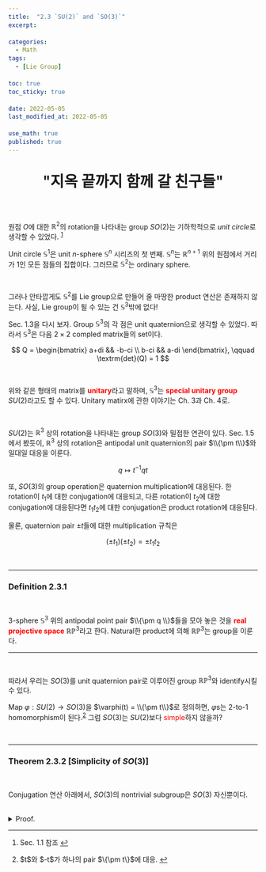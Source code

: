 ```yaml
---
title:  "2.3 `SU(2)` and `SO(3)`"
excerpt: 

categories:
  - Math
tags:
  - [Lie Group]

toc: true
toc_sticky: true
 
date: 2022-05-05
last_modified_at: 2022-05-05

use_math: true
published: true
---
```


<p align="center" style="font-weight:600; font-size:30px">"지옥 끝까지 함께 갈 친구들"</p>

<br>

원점 $O$에 대한 $\mathbb{R}^2$의 rotation을 나타내는 group $SO(2)$는 기하학적으로 *unit circle*로 생각할 수 있었다. <sup id="fnref:1"><a href="#fn:1" rel="footnote">1</a></sup>

Unit circle $\mathbb{S}^1$은 unit $n$-sphere $\mathbb{S}^n$ 시리즈의 첫 번째. $\mathbb{S}^n$는 $\mathbb{R}^{n+1}$ 위의 원점에서 거리가 $1$인 모든 점들의 집합이다. 그러므로 $\mathbb{S}^2$는 ordinary sphere.

<br>

그러나 안타깝게도 $\mathbb{S}^2$를 Lie group으로 만들어 줄 마땅한 product 연산은 존재하지 않는다. 사실, Lie group이 될 수 있는 건 $\mathbb{S}^3$밖에 없다!

Sec. 1.3을 다시 보자. Group $\mathbb{S}^3$의 각 점은 unit quaternion으로 생각할 수 있었다. 따라서 $\mathbb{S}^3$은 다음 $2 \times 2$ compled matrix들의 set이다.

$$
Q = \begin{bmatrix}
a+di && -b-ci \\
b-ci && a-di
\end{bmatrix}, \qquad \textrm{det}(Q) = 1
$$

<br>

위와 같은 형태의 matrix를 <span style="color:red">**unitary**</span>라고 말하며, $\mathbb{S}^3$는 <span style="color:red">**special unitary group**</span> $SU(2)$라고도 할 수 있다. Unitary matirx에 관한 이야기는 Ch. 3과 Ch. 4로.

<br>

$SU(2)$는 $\mathbb{R}^3$ 상의 rotation을 나타내는 group $SO(3)$와 밀접한 연관이 있다. Sec. 1.5에서 봤듯이, $\mathbb{R}^3$ 상의 rotation은 antipodal unit quaternion의 pair $\\{\pm t\\}$와 일대일 대응을 이룬다.

$$
q \mapsto t^{-1}qt
$$

또, $SO(3)$의 group operation은 quaternion multiplication에 대응된다. 한 rotation이 $t_1$에 대한 conjugation에 대응되고, 다른 rotation이 $t_2$에 대한 conjugation에 대응된다면 $t_1t_2$에 대한 conjugation은 product rotation에 대응된다.

물론, quaternion pair $\pm t$들에 대한 multiplication 규칙은

$$
(\pm t_1)(\pm t_2) = \pm t_1t_2
$$

<br>

***

### Definition 2.3.1

<br>

$3$-sphere $\mathbb{S}^3$ 위의 antipodal point pair $\\{\pm q \\}$들을 모아 놓은 것을 <span style="color:red">**real projective space**</span> $\mathbb{RP}^3$라고 한다. Natural한 product에 의해 $\mathbb{RP}^3$는 group을 이룬다.

***

<br>

따라서 우리는 $SO(3)$를 unit quaternion pair로 이루어진 group $\mathbb{RP}^3$와 identify시킬 수 있다.

Map $\varphi : SU(2) \rightarrow SO(3)$을  $\varphi(t) = \\{\pm t\\}$로 정의하면, $\varphi$s는 2-to-1 homomorphism이 된다.<sup id="fnref:2"><a href="#fn:2" rel="footnote">2</a></sup> 그럼 $SO(3)$는 $SU(2)$보다 <span style="color:red">simple</span>하지 않을까?

<br>

***

### Theorem 2.3.2 [Simplicity of $SO(3)$]

<br>

Conjugation 연산 아래에서, $SO(3)$의 nontrivial subgroup은 $SO(3)$ 자신뿐이다.

<br>
<details>
<summary>Proof.</summary>
<div markdown="1">
<br>

$H$를 $SO(3)$의 어떤 nontrivial subgroup이라고 하자. 그러므로 $H$는 nontrivial rotation을 포함한다. 그 rotation $h$를 축 $l$에 대한 각도 $\alpha$만큼의 rotation이라고 하자.

<br>

이제 $H$가 normal이라고 가정하자. 그러면 $H$는 $g \in SO(3)$에 대하여 모든 원소 $g^{-1}hg$를 갖게 된다. 만약 $g$가 축 $l$를 축 $m$으로 옮기는 rotation이라고 생각하면 $g^{-1}hg$는 어떤 의미일까?

$g^{-1}$이 축 $m$을 축 $l$로 옮기고, $h$가 축 $l$에 대해 각도 $\alpha$만큼 회전하며, $g$가 다시 $l$을 $m$으로 옮긴다. 따라서 $g^{-1}hg$는 축 $m$에 대한 각도 $\alpha$만큼의 rotation이 되는 것이다.

따라서, normal subgroup $H$는 **모든 가능한 축**에 대한 각도 $\alpha$만큼의 rotation을 포함하게 된다.

<br>

자, 우리가 원하는 건 $H$가 $SO(3)$ 자신이 된다는 걸 보이는 것이다. 즉 $H$는 $\mathbb{R}^3$의 모든 rotation을 가지고 있어야 한다. 다음 그림을 보자.

<p align="center"><img src="/assets/image/lie/ch2/2.2.svg" width="" height="" title="" alt=""><br/></p>

대원 $PR$에서부터 시작하자. 축 $P$를 중심으로 각도 $\alpha / 2$만큼 회전시키면 대원 $PG$가 된다. 이를 다시 축 $Q$를 중심으로 각도 $\alpha / 2$만큼 회전시키면 대원 $QR$이 된다. 이 두 회전에 의한 결과는 축 $R$에 대해 대원 $PR$을 어떤 각도 $\theta / 2$만큼 회전시킨 것과 같은 결과를 낳는다.

<br>

$R$에 대한 회전을 생각하자. 점 $P$는 대원 $PQ$ 위를 점 $Q$까지 특정 구간 안에서 연속적으로 움직일 것이다. 이때 각 $\theta$ 역시 어떤 구간 안에서 연속적으로 변화한다. 따라서 다음과 같이 나타낼 수 있다.

$$
\frac{m \pi}{n}, \qquad m \textrm{ is odd}
$$

왜냐하면 $\mathbb{R}$ 안에서 $\pi$의 유리수 배는 dense하기 때문. 이 rotation을 $n$-회 product를 취해도 여전히 $H$ 안에 있다. 그리고 이는 축 $R$에 대한 $m \pi$만큼의 회전이 된다. 그러므로 $H$는 sphere 위의 임의의 점에 대한 각도 $\pi$만큼의 rotation을 포함한다.

이제 위 그림에서 $\alpha / 2 = \pi / 2$를 취하면, $0$에서 $2 \pi$ 사이의 임의의 각 $\theta$만큼의 rotation을 얻을 수 있다. 따라서 $H$는 $SO(3)$의 모든 rotation을 포함한다. $\square$

</div>
</details>




***

<div class="footnotes"><ol>
<li class="footnote" id="fn:1">
<p>
Sec. 1.1 참조
<a href="#fnref:1" title=""> ↩</a><p>
<li class="footnote" id="fn:2">
<p>
$t$와 $-t$가 하나의 pair $\{\pm t\}$에 대응.
<a href="#fnref:2" title=""> ↩</a><p>